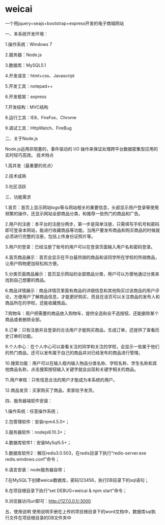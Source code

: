 # weicai
一个用jquery+seajs+bootstrap+express开发的电子商城网站

一、本系统开发环境：

1.操作系统：Windows 7

2.服务器：Node.js

3.数据库：MySQL5.1

4.开发语言：html+css、Javascript

5.开发工具：notepad++

6.开发框架：express

7.开发结构：MVC结构

8.运行工具：IE8、FireFox、Chrome

9.调试工具：HttpWatch、FireBug

二、关于Node.js

Node.js运用非阻塞的，事件驱动的 I/O 操作来保证处理跨平台数据密集型应用的实时轻巧高效。
技术特点

1.高并发（最重要的优点）

2.技术成熟

3.社区活跃 

三、功能需求

1.首页：首页上显示网站logo等与网站相关的重要信息，头部显示用户登录等使用频繁的操作，还显示网站全部商品分类，和推荐一些热门的商品和广告。

2.用户的注册：本平台的注册分两步，第一步是简单注册，只需填写手机号和密码即可登录本网站，能进行收藏商品等功能。当用户要发布商品和购买商品的时候就必须进行完整的注册，包括上传身份证照片等。

3.用户的登录：已经注册了账号的用户可以在登录页面输入用户名和密码登录。

4.首页商品展示：首页会显示在平台最热销的商品和该同学所在学校的热销商品，让用户购物更加轻松和方便。

5.分类页面商品展示：首页显示网站的全部商品分类，用户可以方便地通过分类来找到自己想要的商品。

6.商品详情展示：商品详情页里面有商品的详细信息和其他购买过该商品的用户评论，方便用户了解商品信息，才能更好购买，而且在该页可以关注商品的发布人和商品所在的学校，还能收藏商品。

7.购物车：用户把需要的商品放入购物车，提供全选和全不选按钮，还能删除某个商品或者删除全部。

8.订单：只有注册并且登录的合法用户才能购买商品，生成订单，还提供了查看历史订单的功能。

9.个人中心：在个人中心可以查看关注的同学和关注的学校，会显示一些属于他们的热门商品，还可以发布属于自己的商品并对已经发布的商品进行管理。

10.搜索功能：用户可以在输入框内输入物品分类名称、学校名称、学生名称和其他商品名称，点击搜索按钮输入关键字就会出现和关键字相关的商品。

11.用户审核：只有信息合法的用户才能成为本系统的用户。

12.商品发货：买家购买了商品，卖家给予发货。

四、服务器端软件安装：

1.操作系统：任意操作系统；

2.包管理软件：安装npm4.5.0+；

3.服务器软件：nodejs6.10.3+；

4.数据库软件1：安装MySql5.5+；

5.数据库软件2：解压redis3.0.503，在redis目录下执行“redis-server.exe redis.windows.conf”命令；

6.语言安装：node服务器自带；

7.在MySQL下创建weicai数据库，密码123456，执行DB目录下的sql语句；

8.在项目根目录下执行“set DEBUG=weicai & npm start”命令；

9.浏览器访问url即可：http://127.0.0.1/:3000

五、使用说明
使用说明手册在上传的项目根目录下的word文档中，数据库sql执行文件在项目根目录的DB文件夹中
